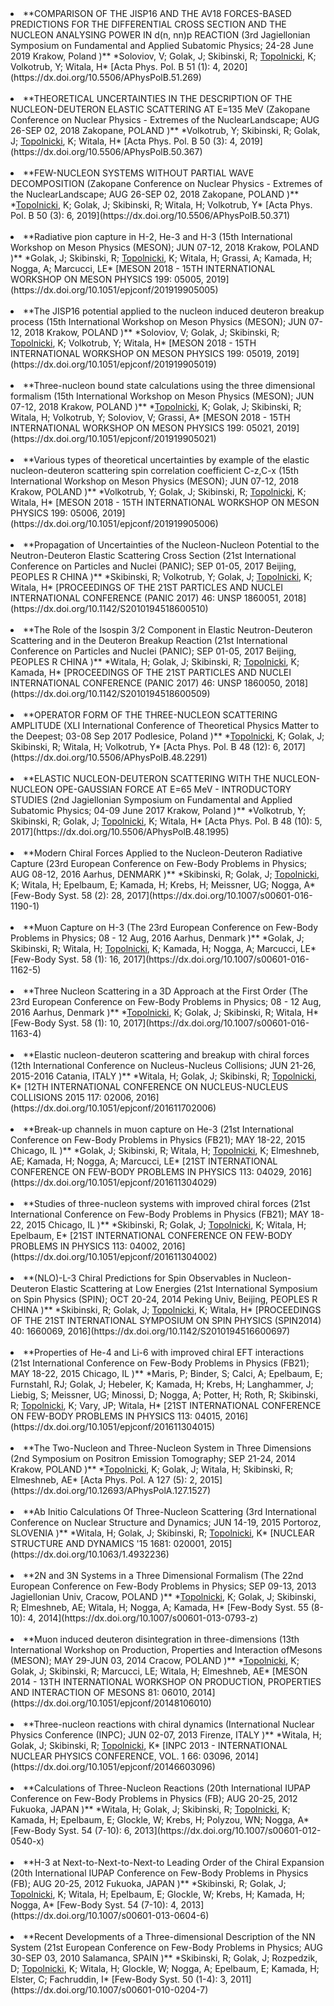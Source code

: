 <li id = "item1000"> **COMPARISON OF THE JISP16 AND THE AV18 FORCES-BASED PREDICTIONS FOR THE DIFFERENTIAL CROSS SECTION AND THE NUCLEON ANALYSING POWER IN d(n, nn)p REACTION (3rd Jagiellonian Symposium on Fundamental and Applied Subatomic Physics; 24-28 June 2019 Krakow, Poland )**
*Soloviov, V; Golak, J; Skibinski, R; <u>Topolnicki</u>, K; Volkotrub, Y; Witala, H*
[Acta Phys. Pol. B 51 (1): 4, 2020](https://dx.doi.org/10.5506/APhysPolB.51.269)</li><br>


<li id = "item1001"> **THEORETICAL UNCERTAINTIES IN THE DESCRIPTION OF THE NUCLEON-DEUTERON ELASTIC SCATTERING AT E=135 MeV (Zakopane Conference on Nuclear Physics - Extremes of the NuclearLandscape; AUG 26-SEP 02, 2018 Zakopane, POLAND )**
*Volkotrub, Y; Skibinski, R; Golak, J; <u>Topolnicki</u>, K; Witala, H*
[Acta Phys. Pol. B 50 (3): 4, 2019](https://dx.doi.org/10.5506/APhysPolB.50.367)</li><br>


<li id = "item1002"> **FEW-NUCLEON SYSTEMS WITHOUT PARTIAL WAVE DECOMPOSITION (Zakopane Conference on Nuclear Physics - Extremes of the NuclearLandscape; AUG 26-SEP 02, 2018 Zakopane, POLAND )**
*<u>Topolnicki</u>, K; Golak, J; Skibinski, R; Witala, H; Volkotrub, Y*
[Acta Phys. Pol. B 50 (3): 6, 2019](https://dx.doi.org/10.5506/APhysPolB.50.371)</li><br>


<li id = "item1003"> **Radiative pion capture in H-2, He-3 and H-3 (15th International Workshop on Meson Physics (MESON); JUN 07-12, 2018 Krakow, POLAND )**
*Golak, J; Skibinski, R; <u>Topolnicki</u>, K; Witala, H; Grassi, A; Kamada, H; Nogga, A; Marcucci, LE*
[MESON 2018 - 15TH INTERNATIONAL WORKSHOP ON MESON PHYSICS 199: 05005, 2019](https://dx.doi.org/10.1051/epjconf/201919905005)</li><br>


<li id = "item1004"> **The JISP16 potential applied to the nucleon induced deuteron breakup process (15th International Workshop on Meson Physics (MESON); JUN 07-12, 2018 Krakow, POLAND )**
*Soloviov, V; Golak, J; Skibinski, R; <u>Topolnicki</u>, K; Volkotrub, Y; Witala, H*
[MESON 2018 - 15TH INTERNATIONAL WORKSHOP ON MESON PHYSICS 199: 05019, 2019](https://dx.doi.org/10.1051/epjconf/201919905019)</li><br>


<li id = "item1005"> **Three-nucleon bound state calculations using the three dimensional formalism (15th International Workshop on Meson Physics (MESON); JUN 07-12, 2018 Krakow, POLAND )**
*<u>Topolnicki</u>, K; Golak, J; Skibinski, R; Witala, H; Volkotrub, Y; Soloviov, V; Grassi, A*
[MESON 2018 - 15TH INTERNATIONAL WORKSHOP ON MESON PHYSICS 199: 05021, 2019](https://dx.doi.org/10.1051/epjconf/201919905021)</li><br>


<li id = "item1006"> **Various types of theoretical uncertainties by example of the elastic nucleon-deuteron scattering spin correlation coefficient C-z,C-x (15th International Workshop on Meson Physics (MESON); JUN 07-12, 2018 Krakow, POLAND )**
*Volkotrub, Y; Golak, J; Skibinski, R; <u>Topolnicki</u>, K; Witala, H*
[MESON 2018 - 15TH INTERNATIONAL WORKSHOP ON MESON PHYSICS 199: 05006, 2019](https://dx.doi.org/10.1051/epjconf/201919905006)</li><br>


<li id = "item1007"> **Propagation of Uncertainties of the Nucleon-Nucleon Potential to the Neutron-Deuteron Elastic Scattering Cross Section (21st International Conference on Particles and Nuclei (PANIC); SEP 01-05, 2017 Beijing, PEOPLES R CHINA )**
*Skibinski, R; Volkotrub, Y; Golak, J; <u>Topolnicki</u>, K; Witala, H*
[PROCEEDINGS OF THE 21ST PARTICLES AND NUCLEI INTERNATIONAL CONFERENCE (PANIC 2017) 46: UNSP 1860051, 2018](https://dx.doi.org/10.1142/S2010194518600510)</li><br>


<li id = "item1008"> **The Role of the Isospin 3/2 Component in Elastic Neutron-Deuteron Scattering and in the Deuteron Breakup Reaction (21st International Conference on Particles and Nuclei (PANIC); SEP 01-05, 2017 Beijing, PEOPLES R CHINA )**
*Witala, H; Golak, J; Skibinski, R; <u>Topolnicki</u>, K; Kamada, H*
[PROCEEDINGS OF THE 21ST PARTICLES AND NUCLEI INTERNATIONAL CONFERENCE (PANIC 2017) 46: UNSP 1860050, 2018](https://dx.doi.org/10.1142/S2010194518600509)</li><br>


<li id = "item1009"> **OPERATOR FORM OF THE THREE-NUCLEON SCATTERING AMPLITUDE (XLI International Conference of Theoretical Physics Matter to the Deepest; 03-08 Sep 2017 Podlesice, Poland )**
*<u>Topolnicki</u>, K; Golak, J; Skibinski, R; Witala, H; Volkotrub, Y*
[Acta Phys. Pol. B 48 (12): 6, 2017](https://dx.doi.org/10.5506/APhysPolB.48.2291)</li><br>


<li id = "item1010"> **ELASTIC NUCLEON-DEUTERON SCATTERING WITH THE NUCLEON-NUCLEON OPE-GAUSSIAN FORCE AT E=65 MeV - INTRODUCTORY STUDIES (2nd Jagiellonian Symposium on Fundamental and Applied Subatomic Physics; 04-09 June 2017 Krakow, Poland )**
*Volkotrub, Y; Skibinski, R; Golak, J; <u>Topolnicki</u>, K; Witala, H*
[Acta Phys. Pol. B 48 (10): 5, 2017](https://dx.doi.org/10.5506/APhysPolB.48.1995)</li><br>


<li id = "item1011"> **Modern Chiral Forces Applied to the Nucleon-Deuteron Radiative Capture (23rd European Conference on Few-Body Problems in Physics; AUG 08-12, 2016 Aarhus, DENMARK )**
*Skibinski, R; Golak, J; <u>Topolnicki</u>, K; Witala, H; Epelbaum, E; Kamada, H; Krebs, H; Meissner, UG; Nogga, A*
[Few-Body Syst. 58 (2): 28, 2017](https://dx.doi.org/10.1007/s00601-016-1190-1)</li><br>


<li id = "item1012"> **Muon Capture on H-3 (The 23rd European Conference on Few-Body Problems in Physics; 08 - 12 Aug, 2016 Aarhus, Denmark )**
*Golak, J; Skibinski, R; Witala, H; <u>Topolnicki</u>, K; Kamada, H; Nogga, A; Marcucci, LE*
[Few-Body Syst. 58 (1): 16, 2017](https://dx.doi.org/10.1007/s00601-016-1162-5)</li><br>


<li id = "item1013"> **Three Nucleon Scattering in a 3D Approach at the First Order (The 23rd European Conference on Few-Body Problems in Physics; 08 - 12 Aug, 2016 Aarhus, Denmark )**
*<u>Topolnicki</u>, K; Golak, J; Skibinski, R; Witala, H*
[Few-Body Syst. 58 (1): 10, 2017](https://dx.doi.org/10.1007/s00601-016-1163-4)</li><br>


<li id = "item1014"> **Elastic nucleon-deuteron scattering and breakup with chiral forces (12th International Conference on Nucleus-Nucleus Collisions; JUN 21-26, 2015-2016 Catania, ITALY )**
*Witala, H; Golak, J; Skibinski, R; <u>Topolnicki</u>, K*
[12TH INTERNATIONAL CONFERENCE ON NUCLEUS-NUCLEUS COLLISIONS 2015 117: 02006, 2016](https://dx.doi.org/10.1051/epjconf/201611702006)</li><br>


<li id = "item1015"> **Break-up channels in muon capture on He-3 (21st International Conference on Few-Body Problems in Physics (FB21); MAY 18-22, 2015 Chicago, IL )**
*Golak, J; Skibinski, R; Witala, H; <u>Topolnicki</u>, K; Elmeshneb, AE; Kamada, H; Nogga, A; Marcucci, LE*
[21ST INTERNATIONAL CONFERENCE ON FEW-BODY PROBLEMS IN PHYSICS 113: 04029, 2016](https://dx.doi.org/10.1051/epjconf/201611304029)</li><br>


<li id = "item1016"> **Studies of three-nucleon systems with improved chiral forces (21st International Conference on Few-Body Problems in Physics (FB21); MAY 18-22, 2015 Chicago, IL )**
*Skibinski, R; Golak, J; <u>Topolnicki</u>, K; Witala, H; Epelbaum, E*
[21ST INTERNATIONAL CONFERENCE ON FEW-BODY PROBLEMS IN PHYSICS 113: 04002, 2016](https://dx.doi.org/10.1051/epjconf/201611304002)</li><br>


<li id = "item1017"> **(NLO)-L-3 Chiral Predictions for Spin Observables in Nucleon-Deuteron Elastic Scattering at Low Energies (21st International Symposium on Spin Physics (SPIN); OCT 20-24, 2014 Peking Univ, Beijing, PEOPLES R CHINA )**
*Skibinski, R; Golak, J; <u>Topolnicki</u>, K; Witala, H*
[PROCEEDINGS OF THE 21ST INTERNATIONAL SYMPOSIUM ON SPIN PHYSICS (SPIN2014) 40: 1660069, 2016](https://dx.doi.org/10.1142/S2010194516600697)</li><br>


<li id = "item1018"> **Properties of He-4 and Li-6 with improved chiral EFT interactions (21st International Conference on Few-Body Problems in Physics (FB21); MAY 18-22, 2015 Chicago, IL )**
*Maris, P; Binder, S; Calci, A; Epelbaum, E; Furnstahl, RJ; Golak, J; Hebeler, K; Kamada, H; Krebs, H; Langhammer, J; Liebig, S; Meissner, UG; Minossi, D; Nogga, A; Potter, H; Roth, R; Skibinski, R; <u>Topolnicki</u>, K; Vary, JP; Witala, H*
[21ST INTERNATIONAL CONFERENCE ON FEW-BODY PROBLEMS IN PHYSICS 113: 04015, 2016](https://dx.doi.org/10.1051/epjconf/201611304015)</li><br>


<li id = "item1019"> **The Two-Nucleon and Three-Nucleon System in Three Dimensions (2nd Symposium on Positron Emission Tomography; SEP 21-24, 2014 Krakow, POLAND )**
*<u>Topolnicki</u>, K; Golak, J; Witala, H; Skibinski, R; Elmeshneb, AE*
[Acta Phys. Pol. A 127 (5): 2, 2015](https://dx.doi.org/10.12693/APhysPolA.127.1527)</li><br>


<li id = "item1020"> **Ab Initio Calculations Of Three-Nucleon Scattering (3rd International Conference on Nuclear Structure and Dynamics; JUN 14-19, 2015 Portoroz, SLOVENIA )**
*Witala, H; Golak, J; Skibinski, R; <u>Topolnicki</u>, K*
[NUCLEAR STRUCTURE AND DYNAMICS '15 1681: 020001, 2015](https://dx.doi.org/10.1063/1.4932236)</li><br>


<li id = "item1021"> **2N and 3N Systems in a Three Dimensional Formalism (The 22nd European Conference on Few-Body Problems in Physics; SEP 09-13, 2013 Jagiellonian Univ, Cracow, POLAND )**
*<u>Topolnicki</u>, K; Golak, J; Skibinski, R; Elmeshneb, AE; Witala, H; Nogga, A; Kamada, H*
[Few-Body Syst. 55 (8-10): 4, 2014](https://dx.doi.org/10.1007/s00601-013-0793-z)</li><br>


<li id = "item1022"> **Muon induced deuteron disintegration in three-dimensions (13th International Workshop on Production, Properties and Interaction ofMesons (MESON); MAY 29-JUN 03, 2014 Cracow, POLAND )**
*<u>Topolnicki</u>, K; Golak, J; Skibinski, R; Marcucci, LE; Witala, H; Elmeshneb, AE*
[MESON 2014 - 13TH INTERNATIONAL WORKSHOP ON PRODUCTION, PROPERTIES AND INTERACTION OF MESONS 81: 06010, 2014](https://dx.doi.org/10.1051/epjconf/20148106010)</li><br>


<li id = "item1023"> **Three-nucleon reactions with chiral dynamics (International Nuclear Physics Conference (INPC); JUN 02-07, 2013 Firenze, ITALY )**
*Witala, H; Golak, J; Skibinski, R; <u>Topolnicki</u>, K*
[INPC 2013 - INTERNATIONAL NUCLEAR PHYSICS CONFERENCE, VOL. 1 66: 03096, 2014](https://dx.doi.org/10.1051/epjconf/20146603096)</li><br>


<li id = "item1024"> **Calculations of Three-Nucleon Reactions (20th International IUPAP Conference on Few-Body Problems in Physics (FB); AUG 20-25, 2012 Fukuoka, JAPAN )**
*Witala, H; Golak, J; Skibinski, R; <u>Topolnicki</u>, K; Kamada, H; Epelbaum, E; Glockle, W; Krebs, H; Polyzou, WN; Nogga, A*
[Few-Body Syst. 54 (7-10): 6, 2013](https://dx.doi.org/10.1007/s00601-012-0540-x)</li><br>


<li id = "item1025"> **H-3 at Next-to-Next-to-Next-to Leading Order of the Chiral Expansion (20th International IUPAP Conference on Few-Body Problems in Physics (FB); AUG 20-25, 2012 Fukuoka, JAPAN )**
*Skibinski, R; Golak, J; <u>Topolnicki</u>, K; Witala, H; Epelbaum, E; Glockle, W; Krebs, H; Kamada, H; Nogga, A*
[Few-Body Syst. 54 (7-10): 4, 2013](https://dx.doi.org/10.1007/s00601-013-0604-6)</li><br>


<li id = "item1026"> **Recent Developments of a Three-dimensional Description of the NN System (21st European Conference on Few-Body Problems in Physics; AUG 30-SEP 03, 2010 Salamanca, SPAIN )**
*Skibinski, R; Golak, J; Rozpedzik, D; <u>Topolnicki</u>, K; Witala, H; Glockle, W; Nogga, A; Epelbaum, E; Kamada, H; Elster, C; Fachruddin, I*
[Few-Body Syst. 50 (1-4): 3, 2011](https://dx.doi.org/10.1007/s00601-010-0204-7)</li><br>


